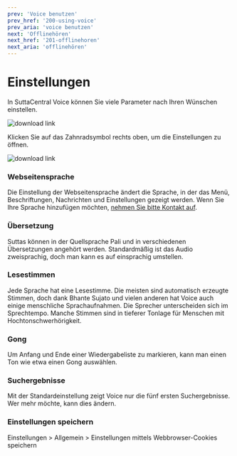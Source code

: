 ```yaml
---
prev: 'Voice benutzen'
prev_href: '200-using-voice'
prev_aria: 'voice benutzen'
next: 'Offlinehören'
next_href: '201-offlinehoren'
next_aria: 'offlinehören'
---
```

# Einstellungen
In SuttaCentral Voice können Sie viele Parameter nach Ihren Wünschen einstellen.

![download link](https://github.com/sc-voice/sc-voice/blob/master/src/assets/wheel-de.png?raw=true)

Klicken Sie auf das Zahnradsymbol rechts oben, um die Einstellungen zu öffnen.

![download link](https://github.com/sc-voice/sc-voice/blob/master/src/assets/settings-de.png?raw=true)

### Webseitensprache
Die Einstellung der Webseitensprache ändert die Sprache, in der das Menü, Beschriftungen, Nachrichten und Einstellungen gezeigt werden. Wenn Sie Ihre Sprache hinzufügen möchten, <a href="https://discourse.suttacentral.net/t/wanted-translator-for-sc-voice-interface/13928" target="_blank">nehmen Sie bitte Kontakt auf</a>.

### Übersetzung
Suttas können in der Quellsprache Pali und in verschiedenen Übersetzungen angehört werden. Standardmäßig ist das Audio zweisprachig, doch man kann es auf einsprachig umstellen.

### Lesestimmen
Jede Sprache hat eine Lesestimme. Die meisten sind automatisch erzeugte Stimmen, doch dank Bhante Sujato und vielen anderen hat Voice auch einige menschliche Sprachaufnahmen. Die Sprecher unterscheiden sich im Sprechtempo. Manche Stimmen sind in tieferer Tonlage für Menschen mit Hochtonschwerhörigkeit.

### Gong
Um Anfang und Ende einer Wiedergabeliste zu markieren, kann man einen Ton wie etwa einen Gong auswählen.

### Suchergebnisse
Mit der Standardeinstellung zeigt Voice nur die fünf ersten Suchergebnisse. Wer mehr möchte, kann dies ändern.

### Einstellungen speichern

Einstellungen > Allgemein > Einstellungen mittels Webbrowser-Cookies speichern
